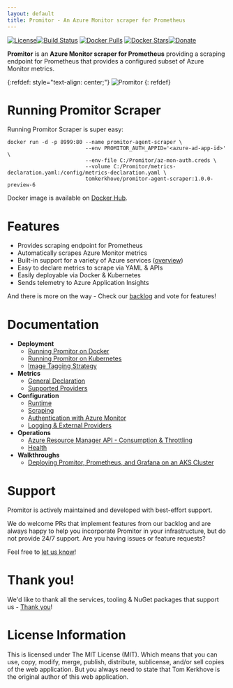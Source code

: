 ```yaml
---
layout: default
title: Promitor - An Azure Monitor scraper for Prometheus
---
```


[![License](https://img.shields.io/github/license/mashape/apistatus.svg?style=flat-square)](https://github.com/tomkerkhove/promitor/blob/master/LICENSE)[![Build Status](https://img.shields.io/azure-devops/build/tomkerkhove/promitor/50/master.svg?label=Scraper%20Agent%20-%20CI&style=flat-square)](https://dev.azure.com/tomkerkhove/Promitor/_build/latest?definitionId=50&branchName=master) [![Docker Pulls](https://img.shields.io/docker/pulls/tomkerkhove/promitor-agent-scraper.svg?style=flat-square)](https://hub.docker.com/r/tomkerkhove/promitor-agent-scraper/)
[![Docker Stars](https://img.shields.io/docker/stars/tomkerkhove/promitor-agent-scraper.svg?style=flat-square)](https://hub.docker.com/r/tomkerkhove/promitor-agent-scraper/)[![Donate](https://img.shields.io/badge/Donate%20via-PayPal-blue.svg?style=flat-square)](https://www.paypal.com/cgi-bin/webscr?cmd=_s-xclick&hosted_button_id=LYCEDSP3S5P9G&source=url)

**Promitor** is an **Azure Monitor scraper for Prometheus** providing a scraping endpoint for Prometheus that provides a configured subset of Azure Monitor metrics.

{:refdef: style="text-align: center;"}
![Promitor](./media/logos/promitor.png)
{: refdef}

# Running Promitor Scraper
Running Promitor Scraper is super easy:
```
docker run -d -p 8999:80 --name promitor-agent-scraper \
                         --env PROMITOR_AUTH_APPID='<azure-ad-app-id>'   \
                         --env-file C:/Promitor/az-mon-auth.creds \
                         --volume C:/Promitor/metrics-declaration.yaml:/config/metrics-declaration.yaml \ 
                         tomkerkhove/promitor-agent-scraper:1.0.0-preview-6
```

Docker image is available on [Docker Hub](https://hub.docker.com/r/tomkerkhove/promitor-agent-scraper/).

# Features

- Provides scraping endpoint for Prometheus
- Automatically scrapes Azure Monitor metrics
- Built-in support for a variety of Azure services ([overview](configuration/metrics))
- Easy to declare metrics to scrape via YAML & APIs
- Easily deployable via Docker & Kubernetes
- Sends telemetry to Azure Application Insights

And there is more on the way - Check our [backlog](https://github.com/tomkerkhove/promitor/issues) and vote for features!

# Documentation
- **Deployment**
    - [Running Promitor on Docker](deployment#docker)
    - [Running Promitor on Kubernetes](deployment#kubernetes)
    - [Image Tagging Strategy](deployment#image-tagging-strategy)
- **Metrics**
    - [General Declaration](configuration/metrics)
    - [Supported Providers](configuration/metrics#supported-azure-services)
- **Configuration**
    - [Runtime](configuration#runtime)
    - [Scraping](configuration#scraping)
    - [Authentication with Azure Monitor](configuration#authentication-with-azure-monitor)
    - [Logging & External Providers](configuration#logging)
- **Operations**
    - [Azure Resource Manager API - Consumption & Throttling](operations#azure-resource-manager-api---consumption--throttling)
    - [Health](operations#health)
- **Walkthroughs**
    - [Deploying Promitor, Prometheus, and Grafana on an AKS Cluster](/walkthrough#helm)

# Support
Promitor is actively maintained and developed with best-effort support.

We do welcome PRs that implement features from our backlog and are always happy to help you incorporate Promitor in your infrastructure, but do not provide 24/7 support. Are you having issues or feature requests?

Feel free to [let us know](https://github.com/tomkerkhove/promitor/issues/new/choose)!

# Thank you!
We'd like to thank all the services, tooling & NuGet packages that support us - [Thank you](thank-you)!

# License Information
This is licensed under The MIT License (MIT). Which means that you can use, copy, modify, merge, publish, distribute, sublicense, and/or sell copies of the web application. But you always need to state that Tom Kerkhove is the original author of this web application.

